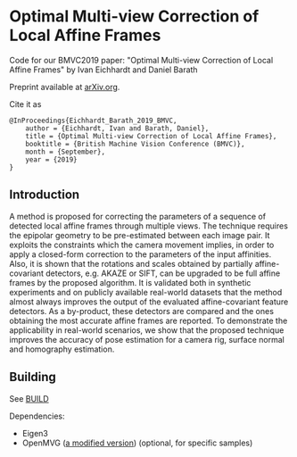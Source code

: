 # Optimal Multi-view Correction of Local Affine Frames
Code for our BMVC2019 paper: "Optimal Multi-view Correction of Local Affine Frames" by Ivan Eichhardt and Daniel Barath

Preprint available at [arXiv.org](https://arxiv.org/abs/1905.00519).

Cite it as
```
@InProceedings{Eichhardt_Barath_2019_BMVC,
	author = {Eichhardt, Ivan and Barath, Daniel},
	title = {Optimal Multi-view Correction of Local Affine Frames},
	booktitle = {British Machine Vision Conference (BMVC)},
	month = {September},
	year = {2019}
}
```

Introduction
------------

A method is proposed for correcting the parameters of a sequence of detected local affine frames through multiple views. The technique requires the epipolar geometry to be pre-estimated between each image pair. It exploits the constraints which the camera movement implies, in order to apply a closed-form correction to the parameters of the input affinities. Also, it is shown that the rotations and scales obtained by partially affine-covariant detectors, e.g. AKAZE or SIFT, can be upgraded to be full affine frames by the proposed algorithm. It is validated both in synthetic experiments and on publicly available real-world datasets that the method almost always improves the output of the evaluated affine-covariant feature detectors. As a by-product, these detectors are compared and the ones obtaining the most accurate affine frames are reported. To demonstrate the applicability in real-world scenarios, we show that the proposed technique improves the accuracy of pose estimation for a camera rig, surface normal and homography estimation.

Building
--------

See [BUILD](https://github.com/eivan/multiview-LAFs-correction/blob/master/BUILD.md)

Dependencies:

- Eigen3
- OpenMVG ([a modified version](https://github.com/eivan/openMVG/tree/develop)) (optional, for specific samples)

